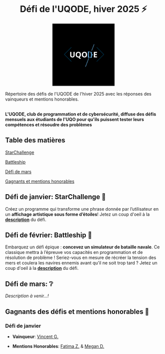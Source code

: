 <h1 align="center">Défi de l'UQODE, hiver 2025 ⚡</h1>

<p align="center">
  <img src="https://github.com/REI-UQODE/UQODE-Challenges-H2025/blob/main/Uqode.png" alt="UQODE" height="200" width="200"/>
</p>
Répertoire des défis de l'UQODE de l'hiver 2025 avec les réponses des vainqueurs et mentions honorables. </br> </br> 

**L'UQODE, club de programmation et de cybersécurité, diffuse des défis mensuels aux étudiants de l'UQO pour qu'ils puissent tester leurs compétences et résoudre des problèmes**

## Table des matières
[StarChallenge](#défi-de-janvier-starchallenge-)

[Battleship](#défi-de-février-battleship-)

[Défi de mars](#défi-de-mars-)

[Gagnants et mentions honorables](#gagnants-des-défis-et-mentions-honorables-)

## Défi de janvier: StarChallenge 🌟
Créez un programme qui transforme une phrase donnée par l’utilisateur en un **affichage artistique sous forme d’étoiles**! Jetez un coup d'oeil à la **[description](https://github.com/REI-UQODE/UQODE-Challenges-H2025/blob/main/Documents/StarChallenge_UQODE.pdf)** du défi.

## Défi de février: Battleship 🚢
Embarquez un défi épique : **concevez un simulateur de bataille navale**. Ce classique mettra à l’épreuve vos capacités en programmation et de résolution de problème ! Seriez-vous en mesure de récréer la tension des mers et coulera les navires ennemis avant qu’il ne soit trop tard ? Jetez un coup d'oeil à la **[description](https://github.com/REI-UQODE/UQODE-Challenges-H2025/blob/main/Documents/BattleShip_UQODE.pdf)** du défi.

## Défi de mars: ❔
*Description à venir...!*

## Gagnants des défis et mentions honorables 🏅
### Défi de janvier
- **Vainqueur**: [Vincent G.](https://github.com/REI-UQODE/UQODE-Challenges-H2025/tree/main/StarChallenge/Solution%20Gagnante/VincentG)

- **Mentions Honorables**: [Fatima Z.](https://github.com/REI-UQODE/UQODE-Challenges-H2025/tree/main/StarChallenge/Mentions%20Honorables/FatimaZ) & [Megan D.](https://github.com/REI-UQODE/UQODE-Challenges-H2025/tree/main/StarChallenge/Mentions%20Honorables/MeganD)

